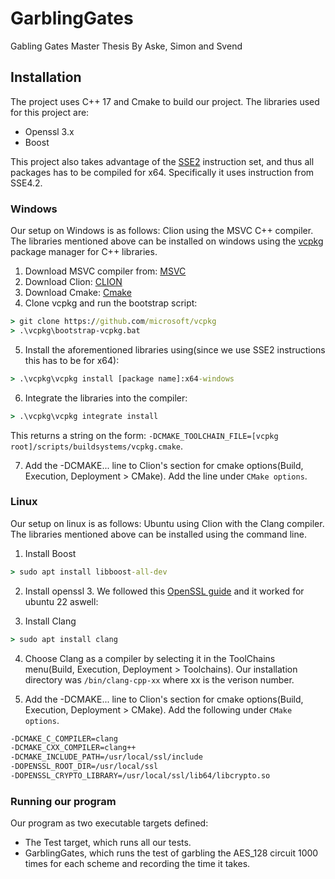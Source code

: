 # GarblingGates
Gabling Gates Master Thesis
By Aske, Simon and Svend

## Installation
The project uses C++ 17 and Cmake to build our project. The libraries used for this project are:
- Openssl 3.x
- Boost

This project also takes advantage of the [SSE2](https://en.wikipedia.org/wiki/SSE2) instruction set, and thus all packages has to be compiled for x64. Specifically it uses instruction from SSE4.2.

### Windows
Our setup on Windows is as follows: Clion using the MSVC C++ compiler.
The libraries mentioned above can be installed on windows using the [vcpkg](https://vcpkg.io/en/) package manager for C++ libraries.
1. Download MSVC compiler from: [MSVC](https://visualstudio.microsoft.com/vs/features/cplusplus/)
2. Download Clion: [CLION](https://www.jetbrains.com/clion/)
3. Download Cmake: [Cmake](https://cmake.org/)
4. Clone vcpkg and run the bootstrap script:
```cmd
> git clone https://github.com/microsoft/vcpkg
> .\vcpkg\bootstrap-vcpkg.bat
```
5. Install the aforementioned libraries using(since we use SSE2 instructions this has to be for x64):
```cmd
> .\vcpkg\vcpkg install [package name]:x64-windows
```
6. Integrate the libraries into the compiler:
```cmd
> .\vcpkg\vcpkg integrate install
```
This returns a string on the form: `-DCMAKE_TOOLCHAIN_FILE=[vcpkg root]/scripts/buildsystems/vcpkg.cmake`.

7. Add the -DCMAKE... line to Clion's section for cmake options(Build, Execution, Deployment > CMake). Add the line under `CMake options`.

### Linux
Our setup on linux is as follows: Ubuntu using Clion with the Clang compiler.
The libraries mentioned above can be installed using the command line.
1. Install Boost
```cmd
> sudo apt install libboost-all-dev
```
2. Install openssl 3. We followed this [OpenSSL guide](https://nextgentips.com/2022/03/23/how-to-install-openssl-3-on-ubuntu-20-04/) and it worked for ubuntu 22 aswell:
   
3. Install Clang
```cmd
> sudo apt install clang
```
4. Choose Clang as a compiler by selecting it in the ToolChains menu(Build, Execution, Deployment > Toolchains). Our installation directory was `/bin/clang-cpp-xx` where xx is the verison number.

5. Add the -DCMAKE... line to Clion's section for cmake options(Build, Execution, Deployment > CMake). Add the following under `CMake options`.
```cmd
-DCMAKE_C_COMPILER=clang
-DCMAKE_CXX_COMPILER=clang++
-DCMAKE_INCLUDE_PATH=/usr/local/ssl/include
-DOPENSSL_ROOT_DIR=/usr/local/ssl
-DOPENSSL_CRYPTO_LIBRARY=/usr/local/ssl/lib64/libcrypto.so
```
### Running our program
Our program as two executable targets defined:
- The Test target, which runs all our tests.
- GarblingGates, which runs the test of garbling the AES_128 circuit 1000 times for each scheme and recording the time it takes.
